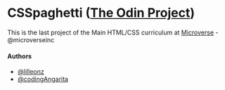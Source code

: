 # CSSpaghetti ([The Odin Project](https://www.theodinproject.com/courses/html5-and-css3/lessons/design-your-own-grid-based-framework))

This is the last project of the Main HTML/CSS curriculum at [Microverse](https://www.microverse.org/) - @microverseinc

#### Authors

* [@lilleonz](https://github.com/lilleonz)
* [@codingAngarita](https://github.com/codingAngarita)
